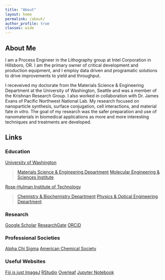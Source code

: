 ```yaml
---
title: "About"
layout: home
permalink: /about/
author_profile: true
classes: wide
---
```


## About Me

I am a Process Engineer in the Lithography group at Intel Corporation in Hillsboro, OR. I am the primary owner of critical development and production equipment, and I employ data driven and programatic solutions to drive improvements to yield and throughput.

I receveived my doctorate from the Materials Science & Engineering Department at the University of Washington, Seattle and was a member of the Krishnan Research Group. I also worked in collaboration with Dr. James Evans of Pacific Northwest National Lab. My research focused on nanoparticle synthesis, surface conjugation, cell interactions, and material fate *in vitro*. The goal of my research was the safer preparation and use of nanomaterials in biomedical applications as more and more interesting techniques and treatments are developed.

## Links

### Education

<!--![UW](assets/img/uw-logo.png)-->

[University of Washington](http://www.washington.edu/)
> [Materials Science & Engineering Department](https://mse.washington.edu/)
> [Molecular Engineering & Sciences Institute](http://www.moles.washington.edu/)

[Rose-Hulman Institute of Technology](http://www.rose-hulman.edu/)
> [Chemistry & Biochemistry Department](http://www.rose-hulman.edu/academics/academic-departments/chemistry-and-biochemistry/index.html)
> [Physics & Optical Engineering Department](http://www.rose-hulman.edu/academics/academic-departments/physics-and-optical-engineering/index.html)

### Research

[Google Scholar](https://scholar.google.com/citations?user=HhboDuwAAAAJ&hl=en&oi=ao)
[ResearchGate](https://www.researchgate.net/profile/Eric_Teeman)
[ORCiD](https://orcid.org/0000-0002-0488-1445)

### Professional Societies

[Alpha Chi Sigma](https://www.alphachisigma.org/)
[American Chemical Society](https://www.acs.org/content/acs/en.html)

### Useful Websites

[Fiji is just ImageJ](https://fiji.sc/)
[RStudio](https://www.rstudio.com/)
[Overleaf](https://www.overleaf.com/)
[Jupyter Notebook](http://jupyter.org/)
